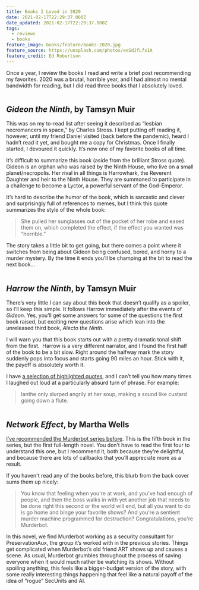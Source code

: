```yaml
---
title: Books I Loved in 2020
date: 2021-02-17T22:29:37.000Z
date_updated: 2021-02-17T22:29:37.000Z
tags:
  - reviews
  - books
feature_image: books/feature/books-2020.jpg
feature_source: https://unsplash.com/photos/eeSdJfLfx1A
feature_credit: Ed Robertson
---
```


Once a year, I review the books I read and write a brief post recommending my favorites. 2020 was a brutal, horrible year, and I had almost no mental bandwidth for reading, but I did read three books that I absolutely loved.

<media-list>

<media-list-item>

<img slot="media" webc:is="eleventy-image" :src="imgPath('books/gideon.jpg')" alt="">

## _Gideon the Ninth_, by Tamsyn Muir

This was on my to-read list after seeing it described as “lesbian necromancers in space,” by Charles Stross. I kept putting off reading it, however, until my friend Daniel visited (back before the pandemic), heard I hadn’t read it yet, and bought me a copy for Christmas. Once I finally started, I devoured it quickly. It’s now one of my favorite books of all time.

It’s difficult to summarize this book (aside from the brilliant Stross quote). Gideon is an orphan who was raised by the Ninth House, who live on a small planet/necropolis. Her rival in all things is Harrowhark, the Reverent Daughter and heir to the Ninth House. They are summoned to participate in a challenge to become a Lyctor, a powerful servant of the God-Emperor.

It’s hard to describe the humor of the book, which is sarcastic and clever and surprisingly full of references to memes, but I think this quote summarizes the style of the whole book:

> She pulled her sunglasses out of the pocket of her robe and eased them on, which completed the effect, if the effect you wanted was “horrible.”

The story takes a little bit to get going, but there comes a point where it switches from being about Gideon being confused, bored, and horny to a murder mystery. By the time it ends you’ll be champing at the bit to read the next book…

</media-list-item>

<media-list-item>

<img slot="media" webc:is="eleventy-image" :src="imgPath('books/harrow.jpg')" alt="">

## _Harrow the Ninth_, by Tamsyn Muir

There’s very little I can say about this book that doesn’t qualify as a spoiler, so I’ll keep this simple. It follows Harrow immediately after the events of _Gideon_. Yes, you’ll get some answers for some of the questions the first book raised, but exciting new questions arise which lean into the unreleased third book, _Alecto the Ninth_.

I will warn you that this book starts out with a pretty dramatic tonal shift from the first.  Harrow is a very different narrator, and I found the first half of the book to be a bit slow. Right around the halfway mark the story suddenly pops into focus and starts going 90 miles an hour. Stick with it, the payoff is absolutely worth it.

I have [a selection of highlighted quotes](https://www.goodreads.com/notes/53086262-harrow-the-ninth/26741638-scott-vandehey?ref=bsop), and I can’t tell you how many times I laughed out loud at a particularly absurd turn of phrase. For example:

> Ianthe only slurped angrily at her soup, making a sound like custard going down a flute.

</media-list-item>

<media-list-item>

<img slot="media" webc:is="eleventy-image" :src="imgPath('books/murderbot-network-effect.jpg')" alt="">

## _Network Effect_, by Martha Wells

[I’ve recommended the Murderbot series before](/books/2018/books-i-loved-in-2018/). This is the fifth book in the series, but the first full-length novel. You don’t have to read the first four to understand this one, but I recommend it, both because they’re delightful, and because there are lots of callbacks that you’ll appreciate more as a result.

If you haven't read any of the books before, this blurb from the back cover sums them up nicely:

> You know that feeling when you're at work, and you've had enough of people, and then the boss walks in with yet another job that needs to be done right this second or the world will end, but all you want to do is go home and binge your favorite shows? And you're a sentient murder machine programmed for destruction? Congratulations, you're Murderbot.

In this novel, we find Murderbot working as a security consultant for PreservationAux, the group it’s worked with in the previous stories. Things get complicated when Murderbot’s old friend ART shows up and causes a scene. As usual, Murderbot grumbles throughout the process of saving everyone when it would much rather be watching its shows. Without spoiling anything, this feels like a bigger-budget version of the story, with some really interesting things happening that feel like a natural payoff of the idea of “rogue” SecUnits and AI.

</media-list-item>

</media-list>
